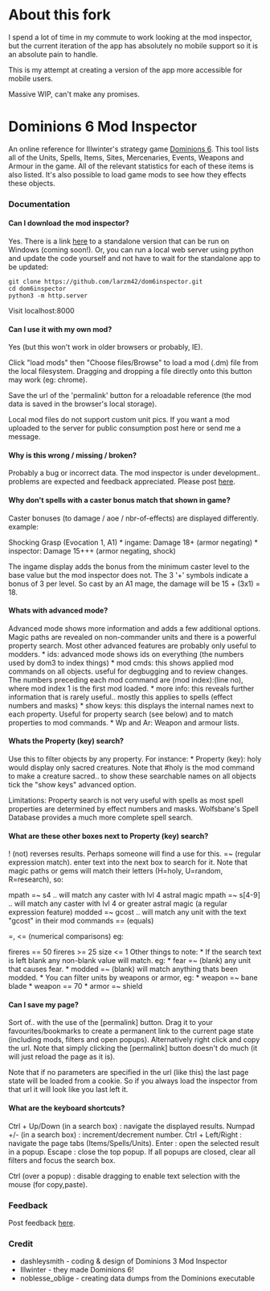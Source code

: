 # About this fork

I spend a lot of time in my commute to work looking at the mod inspector, but the current iteration of the app has absolutely no mobile support so it is an absolute pain to handle.

This is my attempt at creating a version of the app more accessible for mobile users.

Massive WIP, can't make any promises.

# Dominions 6 Mod Inspector
An online reference for Illwinter's strategy game [Dominions 6](http://www.illwinter.com/dom6). This tool lists all of the Units, Spells, Items, Sites, Mercenaries, Events, Weapons and Armour in the game. All of the relevant statistics for each of these items is also listed. It's also possible to load game mods to see how they effects these objects.

### Documentation

#### Can I download the mod inspector?
Yes. There is a link [here](https://steamcommunity.com/app/2511500/discussions/0/4132682727131370992/) to a standalone version that can be run on Windows (coming soon!). Or, you can run a local web server using python and update the code yourself and not have to wait for the standalone app to be updated:

    git clone https://github.com/larzm42/dom6inspector.git
    cd dom6inspector
    python3 -m http.server

Visit localhost:8000

#### Can I use it with my own mod?
Yes (but this won't work in older browsers or probably, IE).

Click "load mods" then "Choose files/Browse" to load a mod (.dm) file from the local filesystem. Dragging and dropping a file directly onto this button may work (eg: chrome).

Save the url of the 'permalink' button for a reloadable reference (the mod data is saved in the browser's local storage).

Local mod files do not support custom unit pics. If you want a mod uploaded to the server for public consumption post here or send me a message.

#### Why is this wrong / missing / broken?
Probably a bug or incorrect data. The mod inspector is under development.. problems are expected and feedback appreciated. Please post [here](https://steamcommunity.com/app/2511500/discussions/0/4132682727131370992/).

#### Why don't spells with a caster bonus match that shown in game?
Caster bonuses (to damage / aoe / nbr-of-effects) are displayed differently. example:

Shocking Grasp (Evocation 1, A1) * ingame: Damage 18+ (armor negating) * inspector: Damage 15+++ (armor negating, shock)

The ingame display adds the bonus from the minimum caster level to the base value but the mod inspector does not. The 3 '+' symbols indicate a bonus of 3 per level. So cast by an A1 mage, the damage will be 15 + (3x1) = 18.

#### Whats with advanced mode?
Advanced mode shows more information and adds a few additional options. Magic paths are revealed on non-commander units and there is a powerful property search. Most other advanced features are probably only useful to modders. * ids: advanced mode shows ids on everything (the numbers used by dom3 to index things) * mod cmds: this shows applied mod commands on all objects. useful for degbugging and to review changes. The numbers preceding each mod command are (mod index):(line no), where mod index 1 is the first mod loaded. * more info: this reveals further information that is rarely useful.. mostly this applies to spells (effect numbers and masks) * show keys: this displays the internal names next to each property. Useful for property search (see below) and to match properties to mod commands. * Wp and Ar: Weapon and armour lists.

#### Whats the Property (key) search?
Use this to filter objects by any property. For instance: * Property (key): holy would display only sacred creatures. Note that #holy is the mod command to make a creature sacred.. to show these searchable names on all objects tick the "show keys" advanced option.

Limitations: Property search is not very useful with spells as most spell properties are determined by effect numbers and masks. Wolfsbane's Spell Database provides a much more complete spell search.

#### What are these other boxes next to Property (key) search?
! (not) reverses results. Perhaps someone will find a use for this.
=~ (regular expression match). enter text into the next box to search for it. Note that magic paths or gems will match their letters (H=holy, U=random, R=research), so:

mpath =~ s4 .. will match any caster with lvl 4 astral magic
mpath =~ s[4-9] .. will match any caster with lvl 4 or greater astral magic (a regular expression feature)
modded =~ gcost .. will match any unit with the text "gcost" in their mod commands
== (equals)

=, <= (numerical comparisons) eg:

fireres == 50
fireres >= 25
size <= 1
Other things to note: * If the search text is left blank any non-blank value will match. eg: * fear =~ (blank) any unit that causes fear. * modded =~ (blank) will match anything thats been modded. * You can filter units by weapons or armor, eg: * weapon =~ bane blade * weapon == 70 * armor =~ shield

#### Can I save my page?
Sort of.. with the use of the [permalink] button. Drag it to your favourites/bookmarks to create a permanent link to the current page state (including mods, filters and open popups). Alternatively right click and copy the url. Note that simply clicking the [permalink] button doesn't do much (it will just reload the page as it is).

Note that if no parameters are specified in the url (like this) the last page state will be loaded from a cookie. So if you always load the inspector from that url it will look like you last left it.

#### What are the keyboard shortcuts?
Ctrl + Up/Down (in a search box) : navigate the displayed results.
Numpad +/- (in a search box) : increment/decrement number.
Ctrl + Left/Right : navigate the page tabs (Items/Spells/Units).
Enter : open the selected result in a popup.
Escape : close the top popup. If all popups are closed, clear all filters and focus the search box.

Ctrl (over a popup) : disable dragging to enable text selection with the mouse (for copy,paste).

### Feedback

Post feedback [here](https://steamcommunity.com/app/2511500/discussions/0/4132682727131370992/).

### Credit

* dashleysmith - coding & design of Dominions 3 Mod Inspector
* Illwinter - they made Dominions 6!
* noblesse_oblige - creating data dumps from the Dominions executable
